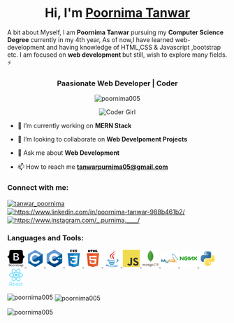 <h1 align="center" >Hi, I'm <a href="https://www.linkedin.com/in/poornima-tanwar-988b461b2/" target="_blank"> Poornima Tanwar </a></h1>


A bit about Myself, I am <b>Poornima Tanwar</b> pursuing my <b>Computer Science Degree</b> currently in my 4th year, As of now,I have learned web-development and having knowledge of HTML,CSS & Javascript ,bootstrap etc. I am focused on <b>web development </b> but still, wish to explore many fields. ⚡

<h3 align="center"> Paasionate Web Developer | Coder </h3>
<p align="center"> <img src="https://komarev.com/ghpvc/?username=poornima005&label=Profile%20views&color=0e75b6&style=flat" alt="poornima005" /> </p>
<div align="center">
<img src="https://www.google.com/url?sa=i&url=https%3A%2F%2Fwallpapercave.com%2Fanime-programming-wallpapers&psig=AOvVaw0Vc7dgCNGlfpX1BtSHONcC&ust=1684995052514000&source=images&cd=vfe&ved=0CBEQjRxqFwoTCOj4i4mmjf8CFQAAAAAdAAAAABAE" alt=" Coder Girl" width="500" height="600">
  </div>

- 🔭 I’m currently working on **MERN Stack**

- 👯 I’m looking to collaborate on **Web Develpoment Projects**

- 💬 Ask me about **Web Development**

- 📫 How to reach me **tanwarpurnima05@gmail.com**

<h3 align="left">Connect with me:</h3>
<p align="left">
<a href="https://twitter.com/tanwar_poornima" target="blank"><img align="center" src="https://raw.githubusercontent.com/rahuldkjain/github-profile-readme-generator/master/src/images/icons/Social/twitter.svg" alt="tanwar_poornima" height="30" width="40" /></a>
<a href="https://linkedin.com/in/https://www.linkedin.com/in/poornima-tanwar-988b461b2/" target="blank"><img align="center" src="https://raw.githubusercontent.com/rahuldkjain/github-profile-readme-generator/master/src/images/icons/Social/linked-in-alt.svg" alt="https://www.linkedin.com/in/poornima-tanwar-988b461b2/" height="30" width="40" /></a>
<a href="https://instagram.com/https://www.instagram.com/_.purnima.____/" target="blank"><img align="center" src="https://raw.githubusercontent.com/rahuldkjain/github-profile-readme-generator/master/src/images/icons/Social/instagram.svg" alt="https://www.instagram.com/_.purnima.____/" height="30" width="40" /></a>
</p>

<h3 align="left">Languages and Tools:</h3>
<p align="left"> <a href="https://getbootstrap.com" target="_blank" rel="noreferrer"> <img src="https://raw.githubusercontent.com/devicons/devicon/master/icons/bootstrap/bootstrap-plain-wordmark.svg" alt="bootstrap" width="40" height="40"/> </a> <a href="https://www.cprogramming.com/" target="_blank" rel="noreferrer"> <img src="https://raw.githubusercontent.com/devicons/devicon/master/icons/c/c-original.svg" alt="c" width="40" height="40"/> </a> <a href="https://www.w3schools.com/cpp/" target="_blank" rel="noreferrer"> <img src="https://raw.githubusercontent.com/devicons/devicon/master/icons/cplusplus/cplusplus-original.svg" alt="cplusplus" width="40" height="40"/> </a> <a href="https://www.w3schools.com/css/" target="_blank" rel="noreferrer"> <img src="https://raw.githubusercontent.com/devicons/devicon/master/icons/css3/css3-original-wordmark.svg" alt="css3" width="40" height="40"/> </a> <a href="https://www.w3.org/html/" target="_blank" rel="noreferrer"> <img src="https://raw.githubusercontent.com/devicons/devicon/master/icons/html5/html5-original-wordmark.svg" alt="html5" width="40" height="40"/> </a> <a href="https://www.java.com" target="_blank" rel="noreferrer"> <img src="https://raw.githubusercontent.com/devicons/devicon/master/icons/java/java-original.svg" alt="java" width="40" height="40"/> </a> <a href="https://developer.mozilla.org/en-US/docs/Web/JavaScript" target="_blank" rel="noreferrer"> <img src="https://raw.githubusercontent.com/devicons/devicon/master/icons/javascript/javascript-original.svg" alt="javascript" width="40" height="40"/> </a> <a href="https://www.mongodb.com/" target="_blank" rel="noreferrer"> <img src="https://raw.githubusercontent.com/devicons/devicon/master/icons/mongodb/mongodb-original-wordmark.svg" alt="mongodb" width="40" height="40"/> </a> <a href="https://www.mysql.com/" target="_blank" rel="noreferrer"> <img src="https://raw.githubusercontent.com/devicons/devicon/master/icons/mysql/mysql-original-wordmark.svg" alt="mysql" width="40" height="40"/> </a> <a href="https://www.nginx.com" target="_blank" rel="noreferrer"> <img src="https://raw.githubusercontent.com/devicons/devicon/master/icons/nginx/nginx-original.svg" alt="nginx" width="40" height="40"/> </a> <a href="https://www.python.org" target="_blank" rel="noreferrer"> <img src="https://raw.githubusercontent.com/devicons/devicon/master/icons/python/python-original.svg" alt="python" width="40" height="40"/> </a> <a href="https://reactjs.org/" target="_blank" rel="noreferrer"> <img src="https://raw.githubusercontent.com/devicons/devicon/master/icons/react/react-original-wordmark.svg" alt="react" width="40" height="40"/> </a> </p>

<p><img align="left" src="https://github-readme-stats.vercel.app/api/top-langs?username=poornima005&show_icons=true&locale=en&layout=compact" alt="poornima005" /></p>

<p>&nbsp;<img align="center" src="https://github-readme-stats.vercel.app/api?username=poornima005&show_icons=true&locale=en" alt="poornima005" /></p>

<p><img align="center" src="https://github-readme-streak-stats.herokuapp.com/?user=poornima005&" alt="poornima005" /></p>

